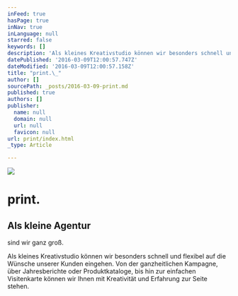```yaml
---
inFeed: true
hasPage: true
inNav: true
inLanguage: null
starred: false
keywords: []
description: 'Als kleines Kreativstudio können wir besonders schnell und flexibel auf die Wünsche unserer Kunden eingehen. Von der ganzheitlichen Kampagne, über Jahresberichte oder Produktkataloge, bis hin zur einfachen Visitenkarte können wir Ihnen mit Kreativität und Erfahrung zur Seite stehen.'
datePublished: '2016-03-09T12:00:57.747Z'
dateModified: '2016-03-09T12:00:57.158Z'
title: "print.\_"
author: []
sourcePath: _posts/2016-03-09-print.md
published: true
authors: []
publisher:
  name: null
  domain: null
  url: null
  favicon: null
url: print/index.html
_type: Article

---
```

![](https://the-grid-user-content.s3-us-west-2.amazonaws.com/b5518cbf-a713-4f73-ac1e-e564d9fd163c.jpg)

# print. 

## Als kleine Agentur
sind wir ganz groß. 

Als kleines Kreativstudio können wir besonders schnell und flexibel auf die Wünsche unserer Kunden eingehen. Von der ganzheitlichen Kampagne, über Jahresberichte oder Produktkataloge, bis hin zur einfachen Visitenkarte können wir Ihnen mit Kreativität und Erfahrung zur Seite stehen.